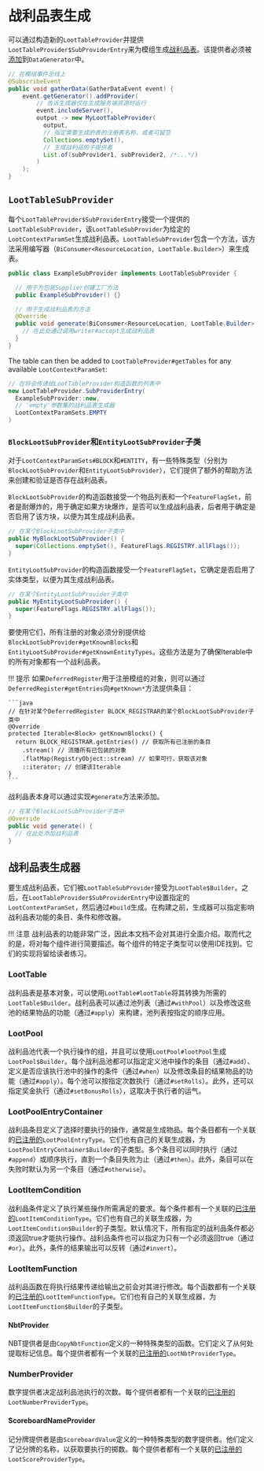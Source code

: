 战利品表生成
===========

可以通过构造新的`LootTableProvider`并提供`LootTableProvider$SubProviderEntry`来为模组生成[战利品表][loottable]。该提供者必须被[添加][datagen]到`DataGenerator`中。

```java
// 在模组事件总线上
@SubscribeEvent
public void gatherData(GatherDataEvent event) {
    event.getGenerator().addProvider(
        // 告诉生成器仅在生成服务端资源时运行
        event.includeServer(),
        output -> new MyLootTableProvider(
          output,
          // 指定需要生成的表的注册表名称，或者可留空
          Collections.emptySet(),
          // 生成战利品的子提供者
          List.of(subProvider1, subProvider2, /*...*/)
        )
    );
}
```

`LootTableSubProvider`
----------------------

每个`LootTableProvider$SubProviderEntry`接受一个提供的`LootTableSubProvider`，该`LootTableSubProvider`为给定的`LootContextParamSet`生成战利品表。`LootTableSubProvider`包含一个方法，该方法采用编写器（`BiConsumer<ResourceLocation, LootTable.Builder>`）来生成表。

```java
public class ExampleSubProvider implements LootTableSubProvider {

  // 用于为包装Supplier创建工厂方法
  public ExampleSubProvider() {}

  // 用于生成战利品表的方法
  @Override
  public void generate(BiConsumer<ResourceLocation, LootTable.Builder> writer) {
    // 在此处通过调用writer#accept生成战利品表
  }
}
```

The table can then be added to `LootTableProvider#getTables` for any available `LootContextParamSet`:

```java
// 在将会传递给LootTableProvider构造函数的列表中
new LootTableProvider.SubProviderEntry(
  ExampleSubProvider::new,
  // 'empty'参数集的战利品表生成器
  LootContextParamSets.EMPTY
)
```

### `BlockLootSubProvider`和`EntityLootSubProvider`子类

对于`LootContextParamSets#BLOCK`和`#ENTITY`，有一些特殊类型（分别为`BlockLootSubProvider`和`EntityLootSubProvider`），它们提供了额外的帮助方法来创建和验证是否存在战利品表。

`BlockLootSubProvider`的构造函数接受一个物品列表和一个`FeatureFlagSet`，前者是耐爆炸的，用于确定如果方块爆炸，是否可以生成战利品表，后者用于确定是否启用了该方块，以便为其生成战利品表。

```java
// 在某个BlockLootSubProvider子类中
public MyBlockLootSubProvider() {
  super(Collections.emptySet(), FeatureFlags.REGISTRY.allFlags());
}
```

`EntityLootSubProvider`的构造函数接受一个`FeatureFlagSet`，它确定是否启用了实体类型，以便为其生成战利品表。

```java
// 在某个EntityLootSubProvider子类中
public MyEntityLootSubProvider() {
  super(FeatureFlags.REGISTRY.allFlags());
}
```

要使用它们，所有注册的对象必须分别提供给`BlockLootSubProvider#getKnownBlocks`和`EntityLootSubProvider#getKnownEntityTypes`。这些方法是为了确保Iterable中的所有对象都有一个战利品表。

!!! 提示
    如果`DeferredRegister`用于注册模组的对象，则可以通过`DeferredRegister#getEntries`向`#getKnown*`方法提供条目：

    ```java
    // 在针对某个DeferredRegister BLOCK_REGISTRAR的某个BlockLootSubProvider子类中
    @Override
    protected Iterable<Block> getKnownBlocks() {
      return BLOCK_REGISTRAR.getEntries() // 获取所有已注册的条目
        .stream() // 流播所有已包装的对象
        .flatMap(RegistryObject::stream) // 如果可行，获取该对象
        ::iterator; // 创建该Iterable
    }
    ```

战利品表本身可以通过实现`#generate`方法来添加。

```java
// 在某个BlockLootSubProvider子类中
@Override
public void generate() {
  // 在此处添加战利品表
}
```

战利品表生成器
-------------

要生成战利品表，它们被`LootTableSubProvider`接受为`LootTable$Builder`。之后，在`LootTableProvider$SubProviderEntry`中设置指定的`LootContextParamSet`，然后通过`#build`生成。在构建之前，生成器可以指定影响战利品表功能的条目、条件和修改器。

!!! 注意
    战利品表的功能非常广泛，因此本文档不会对其进行全面介绍。取而代之的是，将对每个组件进行简要描述。每个组件的特定子类型可以使用IDE找到。它们的实现将留给读者练习。

### LootTable

战利品表是基本对象，可以使用`LootTable#lootTable`将其转换为所需的`LootTable$Builder`。战利品表可以通过池列表（通过`#withPool`）以及修改这些池的结果物品的功能（通过`#apply`）来构建，池列表按指定的顺序应用。

### LootPool

战利品池代表一个执行操作的组，并且可以使用`LootPool#lootPool`生成`LootPool$Builder`。每个战利品池都可以指定定义池中操作的条目（通过`#add`）、定义是否应该执行池中的操作的条件（通过`#when`）以及修改条目的结果物品的功能（通过`#apply`）。每个池可以按指定次数执行（通过`#setRolls`）。此外，还可以指定奖金执行（通过`#setBonusRolls`），这取决于执行者的运气。

### LootPoolEntryContainer

战利品条目定义了选择时要执行的操作，通常是生成物品。每个条目都有一个关联的[已注册的][registered]`LootPoolEntryType`。它们也有自己的关联生成器，为`LootPoolEntryContainer$Builder`的子类型。多个条目可以同时执行（通过`#append`）或顺序执行，直到一个条目失败为止（通过`#then`）。此外，条目可以在失败时默认为另一个条目（通过`#otherwise`）。

### LootItemCondition

战利品条件定义了执行某些操作所需满足的要求。每个条件都有一个关联的[已注册的][registered]`LootItemConditionType`。它们也有自己的关联生成器，为`LootItemCondition$Builder`的子类型。默认情况下，所有指定的战利品条件都必须返回true才能执行操作。战利品条件也可以指定为只有一个必须返回true（通过`#or`）。此外，条件的结果输出可以反转（通过`#invert`）。

### LootItemFunction

战利品函数在将执行结果传递给输出之前会对其进行修改。每个函数都有一个关联的[已注册的][registered]`LootItemFunctionType`。它们也有自己的关联生成器，为`LootItemFunction$Builder`的子类型。

#### NbtProvider

NBT提供者是由`CopyNbtFunction`定义的一种特殊类型的函数。它们定义了从何处提取标记信息。每个提供者都有一个关联的[已注册的][registered]`LootNbtProviderType`。

### NumberProvider

数字提供者决定战利品池执行的次数。每个提供者都有一个关联的[已注册的][registered]`LootNumberProviderType`。

#### ScoreboardNameProvider

记分牌提供者是由`ScoreboardValue`定义的一种特殊类型的数字提供者。他们定义了记分牌的名称，以获取要执行的掷数。每个提供者都有一个关联的[已注册的][registered]`LootScoreProviderType`。

[loottable]: ../../resources/server/loottables.md
[datagen]: ../index.md#data-providers
[registered]: ../../concepts/registries.md#registries-that-arent-forge-registries
